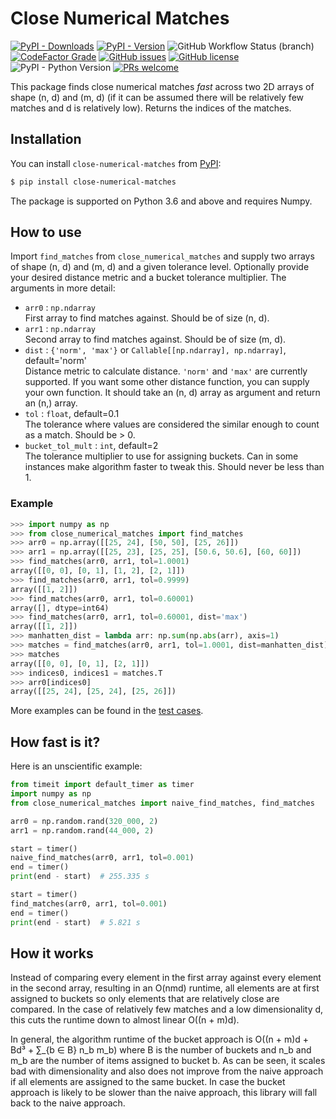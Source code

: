 # Close Numerical Matches

[![PyPI - Downloads](https://img.shields.io/pypi/dm/close_numerical_matches)][pypi]
[![PyPI - Version](https://img.shields.io/pypi/v/close_numerical_matches)][pypi]
![GitHub Workflow Status (branch)](https://github.com/shmulvad/close_numerical_matches/workflows/CI/badge.svg)
[![CodeFactor Grade](https://img.shields.io/codefactor/grade/github/shmulvad/close_numerical_matches/main)][codefactor]
[![GitHub issues](https://img.shields.io/github/issues/shmulvad/close_numerical_matches)][issues]
[![GitHub license](https://img.shields.io/github/license/shmulvad/close_numerical_matches)][license]
![PyPI - Python Version](https://img.shields.io/pypi/pyversions/close_numerical_matches)
[![PRs welcome](https://img.shields.io/badge/PRs-welcome-brightgreen)][makeAPullRequest]

This package finds close numerical matches *fast* across two 2D arrays of shape (n, d) and (m, d) (if it can be assumed there will be relatively few matches and d is relatively low). Returns the indices of the matches.

## Installation

You can install `close-numerical-matches` from [PyPI][pypi]:

```bash
$ pip install close-numerical-matches
```

The package is supported on Python 3.6 and above and requires Numpy.


## How to use

Import `find_matches` from `close_numerical_matches` and supply two arrays of shape (n, d) and (m, d) and a given tolerance level. Optionally provide your desired distance metric and a bucket tolerance multiplier. The arguments in more detail:

* `arr0` : `np.ndarray`  
    First array to find matches against. Should be of size (n, d).
* `arr1` : `np.ndarray`  
    Second array to find matches against. Should be of size (m, d).
* `dist` : `{'norm', 'max'}` or `Callable[[np.ndarray], np.ndarray]`, default='norm'  
    Distance metric to calculate distance. `'norm'` and `'max'` are currently supported. If you want some other distance function, you can supply your own function. It should take an (n, d) array as argument and return an (n,) array.
* `tol` : `float`, default=0.1  
    The tolerance where values are considered the similar enough to count as a match. Should be > 0.
* `bucket_tol_mult` : `int`, default=2  
    The tolerance multiplier to use for assigning buckets. Can in some instances make algorithm faster to tweak this. Should never be less than 1.

### Example

```python
>>> import numpy as np
>>> from close_numerical_matches import find_matches
>>> arr0 = np.array([[25, 24], [50, 50], [25, 26]])
>>> arr1 = np.array([[25, 23], [25, 25], [50.6, 50.6], [60, 60]])
>>> find_matches(arr0, arr1, tol=1.0001)
array([[0, 0], [0, 1], [1, 2], [2, 1]])
>>> find_matches(arr0, arr1, tol=0.9999)
array([[1, 2]])
>>> find_matches(arr0, arr1, tol=0.60001)
array([], dtype=int64)
>>> find_matches(arr0, arr1, tol=0.60001, dist='max')
array([[1, 2]])
>>> manhatten_dist = lambda arr: np.sum(np.abs(arr), axis=1)
>>> matches = find_matches(arr0, arr1, tol=1.0001, dist=manhatten_dist)
>>> matches
array([[0, 0], [0, 1], [2, 1]])
>>> indices0, indices1 = matches.T
>>> arr0[indices0]
array([[25, 24], [25, 24], [25, 26]])
```

More examples can be found in the [test cases][testCasesFile].

## How fast is it?

Here is an unscientific example:

```python
from timeit import default_timer as timer
import numpy as np
from close_numerical_matches import naive_find_matches, find_matches

arr0 = np.random.rand(320_000, 2)
arr1 = np.random.rand(44_000, 2)

start = timer()
naive_find_matches(arr0, arr1, tol=0.001)
end = timer()
print(end - start)  # 255.335 s

start = timer()
find_matches(arr0, arr1, tol=0.001)
end = timer()
print(end - start)  # 5.821 s
```


## How it works

Instead of comparing every element in the first array against every element in the second array, resulting in an O(nmd) runtime, all elements are at first assigned to buckets so only elements that are relatively close are compared. In the case of relatively few matches and a low dimensionality d, this cuts the runtime down to almost linear O((n + m)d).

In general, the algorithm runtime of the bucket approach is O((n + m)d + Bd³ + ∑\_{b ∈ B} n\_b m\_b) where B is the number of buckets and n\_b and m\_b are the number of items assigned to bucket b. As can be seen, it scales bad with dimensionality and also does not improve from the naive approach if all elements are assigned to the same bucket. In case the bucket approach is likely to be slower than the naive approach, this library will fall back to the naive approach.

[testCasesFile]: https://github.com/shmulvad/close_numerical_matches/blob/main/tests/test_find_matches.py
[pypi]: https://pypi.org/project/close-numerical-matches/
[license]: https://github.com/shmulvad/close_numerical_matches/blob/master/LICENSE
[issues]: https://github.com/shmulvad/close_numerical_matches/issues
[release]: https://github.com/shmulvad/close_numerical_matches/releases/latest
[codefactor]: https://www.codefactor.io/repository/github/shmulvad/close_numerical_matches
[makeAPullRequest]: https://makeapullrequest.com
